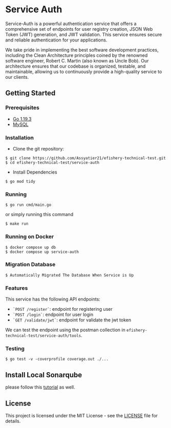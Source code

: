 # Service Auth

Service-Auth is a powerful authentication service that offers a comprehensive set of endpoints for user registry creation, JSON Web Token (JWT) generation, and JWT validation. This service ensures secure and reliable authentication for your applications.

We take pride in implementing the best software development practices, including the Clean Architecture principles coined by the renowned software engineer, Robert C. Martin (also known as Uncle Bob). Our architecture ensures that our codebase is organized, testable, and maintainable, allowing us to continuously provide a high-quality service to our clients.

## Getting Started

### Prerequisites

- [Go 1.19.3](https://go.dev/dl/)
- [MySQL](https://www.mysql.com/downloads/)

### Installation

- Clone the git repository:

```
$ git clone https://github.com/Assyatier21/efishery-technical-test.git
$ cd efishery-technical-test/service-auth
```

- Install Dependencies

```
$ go mod tidy
```

### Running

```
$ go run cmd/main.go
```

or simply running this command

```
$ make run
```

### Running on Docker

```
$ docker compose up db
$ docker compose up service-auth

```

### Migration Database

```
$ Automatically Migrated The Database When Service is Up

```

### Features

This service has the following API endpoints:

- `` `POST /register` ``: endpoint for registering user
- `` `POST /login` ``: endpoint for user login
- `` `GET /validate/jwt` ``: endpoint for validate the jwt token

We can test the endpoint using the postman collection in `efishery-technical-test/service-auth/tools`.

### Testing

```
$ go test -v -coverprofile coverage.out ./...
```

## Install Local Sonarqube

please follow this [tutorial](https://techblost.com/how-to-setup-sonarqube-locally-on-mac/) as well.

## License

This project is licensed under the MIT License - see the [LICENSE](https://github.com/Assyatier21/simple-ralali-technical-test/blob/master/LICENSE) file for details.
